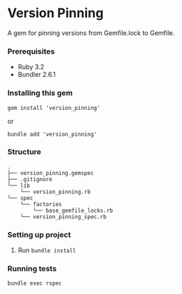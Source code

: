 # Version Pinning

A gem for pinning versions from Gemfile.lock to Gemfile.

### Prerequisites

- Ruby 3.2
- Bundler 2.6.1

### Installing this gem

```
gem install 'version_pinning'
```
or
```
bundle add 'version_pinning'
```

### Structure

```
.
├── version_pinning.gemspec
├── .gitignore
└── lib
    └── version_pinning.rb
└── spec
    └── factories
        └── base_gemfile_locks.rb
    └── version_pinning_spec.rb
```

### Setting up project

1. Run `bundle install`

### Running tests

```
bundle exec rspec
```
